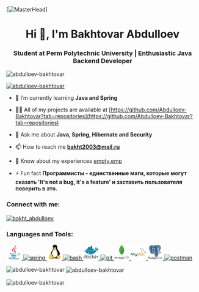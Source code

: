 
[![MasterHead](https://cdn.dribbble.com/users/1446889/screenshots/3587708/media/b5078a0aa9d0363348eb9bedb2dc014b.gif)]

<h1 align="center">Hi 👋, I'm Bakhtovar Abdulloev</h1>
<h3 align="center">Student at Perm Polytechnic University | Enthusiastic Java Backend Developer</h3>
<!-- <img align="right" alt="Coding" width="200" src="https://cdn.dribbble.com/users/1446889/screenshots/3587708/media/b5078a0aa9d0363348eb9bedb2dc014b.gif"> -->

<p align="left"> <img src="https://komarev.com/ghpvc/?username=abdulloev-bakhtovar&label=Profile%20views&color=0e75b6&style=flat" alt="abdulloev-bakhtovar" /> </p>

<p align="left"> <a href="https://github.com/ryo-ma/github-profile-trophy"><img src="https://github-profile-trophy.vercel.app/?username=abdulloev-bakhtovar" alt="abdulloev-bakhtovar" /></a> </p>

- 🌱 I’m currently learning **Java and Spring**

- 👨‍💻 All of my projects are available at [https://github.com/Abdulloev-Bakhtovar?tab=repositories](https://github.com/Abdulloev-Bakhtovar?tab=repositories)

- 💬 Ask me about **Java, Spring, Hibernate and Security**

- 📫 How to reach me **bakht2003@mail.ru**

- 📄 Know about my experiences [empty.emp](empty.emp)

- ⚡ Fun fact **Программисты - единственные маги, которые могут сказать 'It's not a bug, it's a feature' и заставить пользователя поверить в это.**

<h3 align="left">Connect with me:</h3>
<p align="left">
<a href="https://discord.gg/bakht_abdulloev" target="blank"><img align="center" src="https://raw.githubusercontent.com/rahuldkjain/github-profile-readme-generator/master/src/images/icons/Social/discord.svg" alt="bakht_abdulloev" height="30" width="40" /></a>
</p>

<h3 align="left">Languages and Tools:</h3>
<p align="left">
  <a href="https://www.java.com" target="_blank" rel="noreferrer"> <img src="https://raw.githubusercontent.com/devicons/devicon/master/icons/java/java-original.svg" alt="java" width="40" height="40"/> </a> 
  <a href="https://spring.io/" target="_blank" rel="noreferrer"> <img src="https://www.vectorlogo.zone/logos/springio/springio-icon.svg" alt="spring" width="40" height="40"/> </a>
  <a href="https://www.linux.org/" target="_blank" rel="noreferrer"> <img src="https://raw.githubusercontent.com/devicons/devicon/master/icons/linux/linux-original.svg" alt="linux" width="40" height="40"/> </a>
  <a href="https://www.gnu.org/software/bash/" target="_blank" rel="noreferrer"> <img src="https://www.vectorlogo.zone/logos/gnu_bash/gnu_bash-icon.svg" alt="bash" width="40" height="40"/> </a> 
  <a href="https://www.docker.com/" target="_blank" rel="noreferrer"> <img src="https://raw.githubusercontent.com/devicons/devicon/master/icons/docker/docker-original-wordmark.svg" alt="docker" width="40" height="40"/> </a>
  <a href="https://git-scm.com/" target="_blank" rel="noreferrer"> <img src="https://www.vectorlogo.zone/logos/git-scm/git-scm-icon.svg" alt="git" width="40" height="40"/> </a>  
  <a href="https://www.mongodb.com/" target="_blank" rel="noreferrer"> <img src="https://raw.githubusercontent.com/devicons/devicon/master/icons/mongodb/mongodb-original-wordmark.svg" alt="mongodb" width="40" height="40"/> </a> 
  <a href="https://www.mysql.com/" target="_blank" rel="noreferrer"> <img src="https://raw.githubusercontent.com/devicons/devicon/master/icons/mysql/mysql-original-wordmark.svg" alt="mysql" width="40" height="40"/> </a>
  <a href="https://www.postgresql.org" target="_blank" rel="noreferrer"> <img src="https://raw.githubusercontent.com/devicons/devicon/master/icons/postgresql/postgresql-original-wordmark.svg" alt="postgresql" width="40" height="40"/> 
  </a> <a href="https://postman.com" target="_blank" rel="noreferrer"> <img src="https://www.vectorlogo.zone/logos/getpostman/getpostman-icon.svg" alt="postman" width="40" height="40"/> </a> </p>

<p><img align="left" src="https://github-readme-stats.vercel.app/api/top-langs?username=abdulloev-bakhtovar&show_icons=true&locale=en&layout=compact" alt="abdulloev-bakhtovar" /></p>

<p>&nbsp;<img align="center" src="https://github-readme-stats.vercel.app/api?username=abdulloev-bakhtovar&show_icons=true&locale=en" alt="abdulloev-bakhtovar" /></p>

<p><img align="center" src="https://github-readme-streak-stats.herokuapp.com/?user=abdulloev-bakhtovar&" alt="abdulloev-bakhtovar" /></p>

